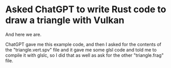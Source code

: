 # Asked ChatGPT to write Rust code to draw a triangle with Vulkan
And here we are.

ChatGPT gave me this example code, and then I asked for the contents of the "triangle.vert.spv" file and it gave me some glsl code and told me to compile it with glslc, so I did that as well as ask for the other "triangle.frag" file.